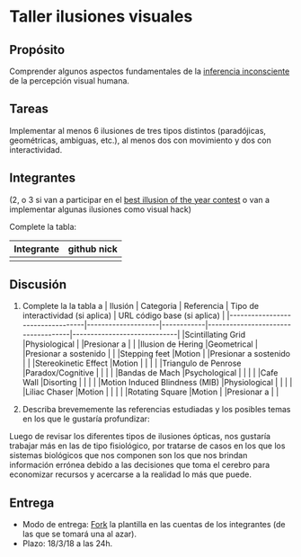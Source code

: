# Taller ilusiones visuales

## Propósito

Comprender algunos aspectos fundamentales de la [inferencia inconsciente](https://github.com/VisualComputing/Cognitive) de la percepción visual humana.

## Tareas

Implementar al menos 6 ilusiones de tres tipos distintos (paradójicas, geométricas, ambiguas, etc.), al menos dos con movimiento y dos con interactividad.

## Integrantes
(2, o 3 si van a participar en el [best illusion of the year contest](illusionoftheyear.com) o van a implementar algunas ilusiones como visual hack)

Complete la tabla:

| Integrante | github nick |
|------------|-------------|
|            |             |

## Discusión

1. Complete la la tabla
a
| Ilusión                          | Categoria          | Referencia | Tipo de interactividad (si aplica) | URL código base (si aplica) |
|----------------------------------|--------------------|------------|------------------------------------|-----------------------------|
|Scintillating Grid                |Physiological       |            |Presionar a                         |                             |
|Ilusion de Hering                 |Geometrical         |            |Presionar a sostenido               |                             |
|Stepping feet                     |Motion              |            |Presionar a sostenido               |                             |
|Stereokinetic Effect              |Motion              |            |                                    |                             |
|Triangulo de Penrose              |Paradox/Cognitive   |            |                                    |                             |
|Bandas de Mach                    |Psychological       |            |                                    |                             |
|Cafe Wall                         |Disorting           |            |                                    |                             |
|Motion Induced Blindness (MIB)    |Physiological       |            |                                    |                             |
|Liliac Chaser                     |Motion              |            |                                    |                             |
|Rotating Square                   |Motion              |            |Presionar a                         |                             |                                

2. Describa brevememente las referencias estudiadas y los posibles temas en los que le gustaría profundizar:

Luego de revisar los diferentes tipos de ilusiones ópticas, nos gustaría trabajar más en las de tipo fisiológico, por tratarse de casos en los que los sistemas biológicos que nos componen son los que nos brindan información errónea debido a las decisiones que toma el cerebro para economizar recursos y acercarse a la realidad lo más que puede. 

## Entrega

* Modo de entrega: [Fork](https://help.github.com/articles/fork-a-repo/) la plantilla en las cuentas de los integrantes (de las que se tomará una al azar).
* Plazo: 18/3/18 a las 24h.